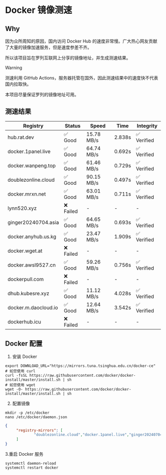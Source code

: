 # Docker 镜像测速

## Why

因为众所周知的原因，国内访问 Docker Hub 的速度非常慢。广大热心网友贡献了大量的镜像加速服务，但是速度参差不齐。


所以该项目旨在罗列互联网上分享的镜像地址，并生成测速结果。

> [!WARNING]
> 测速利用 GitHub Actions，服务器托管在国外，因此测速结果中的速度快不代表国内拉取快。
>

本项目尽量保证罗列的镜像地址可用。

## 测速结果

| Registry | Status | Speed | Time | Integrity |
|----------|--------|-------|------|-----------|
| hub.rat.dev | ✅ Good | 15.78 MB/s | 2.838s | ✅ Verified |
| docker.1panel.live | ✅ Good | 64.74 MB/s | 0.692s | ✅ Verified |
| docker.wanpeng.top | ✅ Good | 61.46 MB/s | 0.729s | ✅ Verified |
| doublezonline.cloud | ✅ Good | 90.15 MB/s | 0.497s | ✅ Verified |
| docker.mrxn.net | ✅ Good | 63.01 MB/s | 0.711s | ✅ Verified |
| lynn520.xyz | ❌ Failed | - | - | - |
| ginger20240704.asia | ✅ Good | 64.65 MB/s | 0.693s | ✅ Verified |
| docker.anyhub.us.kg | ✅ Good | 23.47 MB/s | 1.909s | ✅ Verified |
| docker.wget.at | ❌ Failed | - | - | - |
| docker.awsl9527.cn | ✅ Good | 59.26 MB/s | 0.756s | ✅ Verified |
| dockerpull.com | ❌ Failed | - | - | - |
| dhub.kubesre.xyz | ✅ Good | 11.12 MB/s | 4.028s | ✅ Verified |
| docker.m.daocloud.io | ✅ Good | 12.64 MB/s | 3.542s | ✅ Verified |
| dockerhub.icu | ❌ Failed | - | - | - |

## Docker 配置

1. 安装 Docker
```shell
export DOWNLOAD_URL="https://mirrors.tuna.tsinghua.edu.cn/docker-ce"
# 如您使用 curl
curl -fsSL https://raw.githubusercontent.com/docker/docker-install/master/install.sh | sh
# 如您使用 wget
wget -O- https://raw.githubusercontent.com/docker/docker-install/master/install.sh | sh
```

2. 配置镜像

```shell
mkdir -p /etc/docker
nano /etc/docker/daemon.json
```

```json
{
     "registry-mirrors": [
             "doublezonline.cloud","docker.1panel.live","ginger20240704.asia"
     ]
}
```

 3.重启 Docker 服务
```shell
systemctl daemon-reload
systemctl restart docker
```
